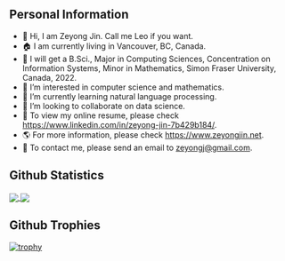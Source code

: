 ## Personal Information
- 👋 Hi, I am Zeyong Jin. Call me Leo if you want.
- :house: I am currently living in Vancouver, BC, Canada.
- :school: I will get a B.Sci., Major in Computing Sciences, Concentration on Information Systems, Minor in Mathematics, Simon Fraser University, Canada, 2022.
- 👀 I’m interested in computer science and mathematics.
- 🌱 I’m currently learning natural language processing.
- 💞️ I’m looking to collaborate on data science.
- :scroll: To view my online resume, please check https://www.linkedin.com/in/zeyong-jin-7b429b184/.
- :earth_americas: For more information, please check https://www.zeyongjin.net. 
- :email: To contact me, please send an email to zeyongj@gmail.com.

<!---
zeyongj/zeyongj is a ✨ special ✨ repository because its `README.md` (this file) appears on your GitHub profile.
You can click the Preview link to take a look at your changes.
--->

## Github Statistics
<a href="https://github.com/anuraghazra/github-readme-stats">
  <img align="center" src="https://github-readme-stats.vercel.app/api?username=zeyongj&count_private=true&show_icons=true&include_all_commits=true&hide_border=true&hide_title=true" />
</a>
<a href="https://github.com/anuraghazra/github-readme-stats">
  <img align="center" src="https://github-readme-stats.vercel.app/api/top-langs/?username=zeyongj&langs_count=3&hide_title=true&hide_border=true" />
</a>

## Github Trophies
[![trophy](https://github-profile-trophy.vercel.app/?username=zeyongj&row=2&margin-w=15&margin-h=15)](https://github-profile-trophy.vercel.app/?username=zeyongj&row=2&margin-w=15&margin-h=15)

